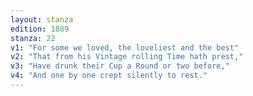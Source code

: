 ```yaml
---
layout: stanza
edition: 1889
stanza: 22
v1: "For some we loved, the loveliest and the best"
v2: "That from his Vintage rolling Time hath prest,"
v3: "Have drunk their Cup a Round or two before,"
v4: "And one by one crept silently to rest."
---
```

